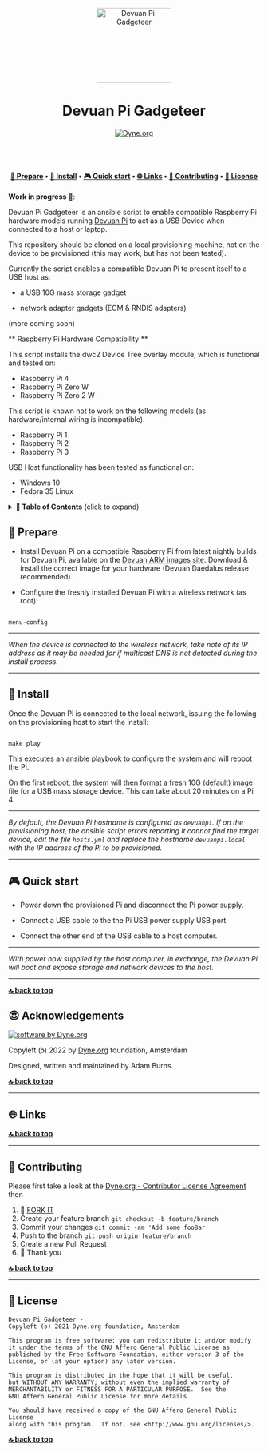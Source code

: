 <p align="center">
  <a href="https://www.dyne.org">
    <img alt="Devuan Pi Gadgeteer" src="/public/logo.png" width="150" />
  </a>
</p>

<h1 align="center">
  Devuan Pi Gadgeteer</br>
  <sub></sub>
</h1>

<p align="center">
  <a href="https://dyne.org">
    <img src="https://img.shields.io/badge/%3C%2F%3E%20with%20%E2%9D%A4%20by-Dyne.org-blue.svg" alt="Dyne.org">
  </a>
</p>

<br><br>

<h4 align="center">
  <a href="#-prepare">📝 Prepare</a>
  <span> • </span>
  <a href="#-install">💾 Install</a>
  <span> • </span>
  <a href="#-quick-start">🎮 Quick start</a>
  <span> • </span>
  <a href="#-links">🌐 Links</a>
  <span> • </span>
  <a href="#-contributing">👤 Contributing</a>
  <span> • </span>
  <a href="#-license">💼 License</a>
</h4>


**Work in progress** 🚧: 

Devuan Pi Gadgeteer is an ansible script to enable compatible Raspberry Pi hardware models running [Devuan Pi](https://arm-files.devuan.org/RaspberryPi%20Latest%20Builds/) to act as a USB Device when connected to a host or laptop.

This repository should be cloned on a local provisioning machine, not on the device to be provisioned (this may work, but has not been tested).

Currently the script enables a compatible Devuan Pi to present itself to a USB host as:

- a USB 10G mass storage gadget

- network adapter gadgets (ECM & RNDIS adapters)

(more coming soon)

** Raspberry Pi Hardware Compatibility **

This script installs the dwc2 Device Tree overlay module, which is functional and tested on:

- Raspberry Pi 4
- Raspberry Pi Zero W
- Raspberry Pi Zero 2 W

This script is known not to work on the following models (as hardware/internal wiring is incompatible).

- Raspberry Pi 1
- Raspberry Pi 2 
- Raspberry Pi 3

USB Host functionality has been tested as functional on:

- Windows 10
- Fedora 35 Linux

<details id="toc">
 <summary><strong>🚩 Table of Contents</strong> (click to expand)</summary>

* [Prepare](#-prepare)
* [Install](#-install)
* [Quick start](#-quick-start)
* [Links](#-links)
* [Contributing](#-contributing)
* [License](#-license)
</details>

##  📝 Prepare

- Install Devuan Pi on a compatible Raspberry Pi from latest nightly builds for Devuan Pi, available on the [Devuan ARM images site](https://arm-files.devuan.org/RaspberryPi%20Latest%20Builds/). Download & install the correct image for your hardware (Devuan Daedalus release recommended).

- Configure the freshly installed Devuan Pi with a wireless network (as root):

```

menu-config

```
***

_When the device is connected to the wireless network, take note of its IP address as it may be needed for if multicast DNS is not detected during the install process._

***
## 💾 Install

Once the Devuan Pi is connected to the local network, issuing the following on the provisioning host to start the install:

```

make play

```
This executes an ansible playbook to configure the system and will reboot the Pi.

On the first reboot, the system will then format a fresh 10G (default) image file for a USB mass storage device. This can take about 20 minutes on a Pi 4.

***

_By default, the Devuan Pi hostname is configured as `devuanpi`. If on the provisioning host, the ansible script errors reporting it cannot find the target device, edit the file `hosts.yml` and replace the hostname `devuanpi.local` with the IP address of the Pi to be provisioned._

***

## 🎮 Quick start

- Power down the provisioned Pi and disconnect the Pi power supply.

- Connect a USB cable to the the Pi USB power supply USB port.

- Connect the other end of the USB cable to a host computer.

***

_With power now supplied by the host computer, in exchange, the Devuan Pi will boot and expose storage and network devices to the host._

***
**[🔝 back to top](#toc)**


## 😍 Acknowledgements

[![software by Dyne.org](https://files.dyne.org/software_by_dyne.png)](http://www.dyne.org)

Copyleft (ɔ) 2022 by [Dyne.org](https://www.dyne.org) foundation, Amsterdam

Designed, written and maintained by Adam Burns.

**[🔝 back to top](#toc)**

***
## 🌐 Links



**[🔝 back to top](#toc)**

***
## 👤 Contributing

Please first take a look at the [Dyne.org - Contributor License Agreement](CONTRIBUTING.md) then

1.  🔀 [FORK IT](../../fork)
2.  Create your feature branch `git checkout -b feature/branch`
3.  Commit your changes `git commit -am 'Add some fooBar'`
4.  Push to the branch `git push origin feature/branch`
5.  Create a new Pull Request
6.  🙏 Thank you


**[🔝 back to top](#toc)**

***
## 💼 License
    Devuan Pi Gadgeteer - 
    Copyleft (ɔ) 2021 Dyne.org foundation, Amsterdam

    This program is free software: you can redistribute it and/or modify
    it under the terms of the GNU Affero General Public License as
    published by the Free Software Foundation, either version 3 of the
    License, or (at your option) any later version.

    This program is distributed in the hope that it will be useful,
    but WITHOUT ANY WARRANTY; without even the implied warranty of
    MERCHANTABILITY or FITNESS FOR A PARTICULAR PURPOSE.  See the
    GNU Affero General Public License for more details.

    You should have received a copy of the GNU Affero General Public License
    along with this program.  If not, see <http://www.gnu.org/licenses/>.

**[🔝 back to top](#toc)**
